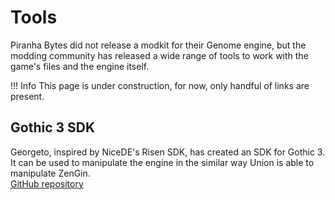 # Tools

Piranha Bytes did not release a modkit for their Genome engine, but the modding community has released a wide range of tools to work with the game's files and the engine itself.

!!! Info
    This page is under construction, for now, only handful of links are present.

## Gothic 3 SDK
Georgeto, inspired by NiceDE's Risen SDK, has created an SDK for Gothic 3. It can be used to manipulate the engine in the similar way Union is able to manipulate ZenGin.  
[GitHub repository](https://github.com/georgeto/gothic3sdk)
